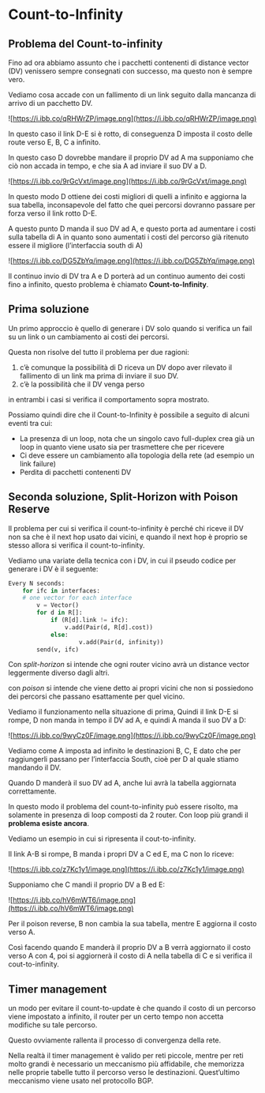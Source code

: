 ﻿# Count-to-Infinity

## Problema del Count-to-infinity

Fino ad ora abbiamo assunto che i pacchetti contenenti di distance vector (DV) venissero sempre consegnati con successo, ma questo non è sempre vero.

Vediamo cosa accade con un fallimento di un link seguito dalla mancanza di arrivo di un pacchetto DV.

![https://i.ibb.co/qRHWrZP/image.png](https://i.ibb.co/qRHWrZP/image.png)

In questo caso il link D-E si è rotto, di conseguenza D imposta il costo delle route verso E, B, C a infinito.

In questo caso D dovrebbe mandare il proprio DV ad A ma supponiamo che ciò non accada in tempo, e che sia A ad inviare il suo DV a D.

![https://i.ibb.co/9rGcVxt/image.png](https://i.ibb.co/9rGcVxt/image.png)

In questo modo D ottiene dei costi migliori di quelli a infinito e aggiorna la sua tabella, inconsapevole del fatto che quei percorsi dovranno passare per forza verso il link rotto D-E.

A questo punto D manda il suo DV ad A, e questo porta ad aumentare i costi sulla tabella di A in quanto sono aumentati i costi del percorso già ritenuto essere il migliore (l’interfaccia south di A)

![https://i.ibb.co/DG5ZbYq/image.png](https://i.ibb.co/DG5ZbYq/image.png)

Il continuo invio di DV tra A e D porterà ad un continuo aumento dei costi fino a infinito, questo problema è chiamato **Count-to-Infinity**.

## Prima soluzione

Un primo approccio è quello di generare i DV solo quando si verifica un fail su un link o un cambiamento ai costi dei percorsi.

Questa non risolve del tutto il problema per due ragioni:

1. c’è comunque la possibilità di D riceva un DV dopo aver rilevato il fallimento di un link ma prima di inviare il suo DV.
2. c’è la possibilità che il DV venga perso

in entrambi i casi si verifica il comportamento sopra mostrato.

Possiamo quindi dire che il Count-to-Infinity è possibile a seguito di alcuni eventi tra cui:

- La presenza di un loop, nota che un singolo cavo full-duplex crea già un loop in quanto viene usato sia per trasmettere che per ricevere
- Ci deve essere un cambiamento alla topologia della rete (ad esempio un link failure)
- Perdita di pacchetti contenenti DV

## Seconda soluzione, Split-Horizon with Poison Reserve

Il problema per cui si verifica il count-to-infinity è perché chi riceve il DV non sa che è il next hop usato dai vicini, e quando il next hop è proprio se stesso allora si verifica il count-to-infinity.

Vediamo una variate della tecnica con i DV, in cui il pseudo codice per generare i DV è il seguente:

 

```python
Every N seconds:
    for ifc in interfaces:
    # one vector for each interface
        v = Vector()
        for d in R[]:
            if (R[d].link != ifc):
                v.add(Pair(d, R[d].cost))
            else:
		            v.add(Pair(d, infinity))
        send(v, ifc)
```

Con *split-horizon* si intende che ogni router vicino avrà un distance vector leggermente diverso dagli altri.

con *poison* si intende che viene detto ai propri vicini che non si possiedono dei percorsi che passano esattamente per quel vicino.

Vediamo il funzionamento nella situazione di prima, Quindi il link D-E si rompe, D non manda in tempo il DV ad A, e quindi A manda il suo DV a D:

![https://i.ibb.co/9wyCz0F/image.png](https://i.ibb.co/9wyCz0F/image.png)

Vediamo come A imposta ad infinito le destinazioni B, C, E dato che per raggiungerli passano per l’interfaccia South, cioè per D al quale stiamo mandando il DV.

Quando D manderà il suo DV ad A, anche lui avrà la tabella aggiornata correttamente.

In questo modo il problema del count-to-infinity può essere risolto, ma solamente in presenza di loop composti da 2 router. Con loop più grandi il **problema esiste ancora**.

Vediamo un esempio in cui si ripresenta il cout-to-infinity.

Il link A-B si rompe, B manda i propri DV a C ed E, ma C non lo riceve:

![https://i.ibb.co/z7Kc1y1/image.png](https://i.ibb.co/z7Kc1y1/image.png)

Supponiamo che C mandi il proprio DV a B ed E:

![https://i.ibb.co/hV6mWT6/image.png](https://i.ibb.co/hV6mWT6/image.png)

Per il poison reverse, B non cambia la sua tabella, mentre E aggiorna il costo verso A.

Così facendo quando E manderà il proprio DV a B verrà aggiornato il costo verso A con 4, poi si aggiornerà il costo di A nella tabella di C e si verifica il cout-to-infinity.

## Timer management

un modo per evitare il count-to-update è che quando il costo di un percorso viene impostato a infinito, il router per un certo tempo non accetta modifiche su tale percorso.

Questo ovviamente rallenta il processo di convergenza della rete.

Nella realtà il timer management è valido per reti piccole, mentre per reti molto grandi è necessario un meccanismo più affidabile, che memorizza nelle proprie tabelle tutto il percorso verso le destinazioni. Quest’ultimo meccanismo viene usato nel protocollo BGP.
